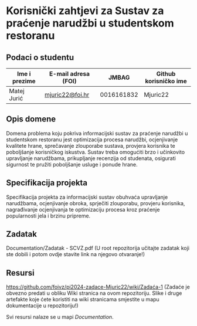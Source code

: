 # Korisnički zahtjevi za Sustav za praćenje narudžbi u studentskom restoranu

## Podaci o studentu

Ime i prezime | E-mail adresa (FOI) | JMBAG      | Github korisničko ime
------------  | ------------------- | ---------- | ---------------------
Matej Jurić   | mjuric22@foi.hr     | 0016161832 | Mjuric22


## Opis domene
Domena problema koju pokriva informacijski sustav za praćenje narudžbi u studentskom restoranu jest optimizacija procesa narudžbi, ocjenjivanje kvalitete hrane, sprečavanje zlouporabe sustava, provjera korisnika te poboljšanje korisničkog iskustva. Sustav treba omogućiti brzo i učinkovito upravljanje narudžbama, prikupljanje recenzija od studenata, osigurati sigurnost te pružiti poboljšanje usluge i ponude hrane. 

## Specifikacija projekta
Specifikacija projekta za informacijski sustav obuhvaća upravljanje narudžbama, ocjenjivanje obroka, sprječiti zlouporabu, provjeru korisnika, nagrađivanje ocjenjivanja te optimizaciju procesa kroz praćenje popularnosti jela i brzinu pripreme.

## Zadatak
Documentation/Zadatak - SCVZ.pdf
(U root repozitorija učitajte zadatak koji ste dobili i potom ovdje stavite link na njegovo otvaranje!)

## Resursi
https://github.com/foivz/pi2024-zadace-Mjuric22/wiki/Zadaća-1
(Zadaće je obvezno predati u obliku Wiki stranica na ovom repozitoriju. Slike i druge artefakte koje ćete koristiti na wiki stranicama smjestite u mapu dokumentacije u repozitoriju!)

Svi resursi nalaze se u mapi _Documentation_.
